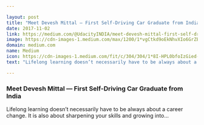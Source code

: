```yaml
---

layout: post
title: "Meet Devesh Mittal — First Self-Driving Car Graduate from India"
date: 2017-11-02
link: https://medium.com/@UdacityINDIA/meet-devesh-mittal-first-self-driving-car-graduate-from-india-16f8fc77570f?source=rss------machine_learning-5
image: https://cdn-images-1.medium.com/max/1200/1*vgCtkd9oEkNhvXIo6GrZEg.jpeg
domain: medium.com
name: Medium
icon: https://cdn-images-1.medium.com/fit/c/304/304/1*8I-HPL0bfoIzGied-dzOvA.png
text: "Lifelong learning doesn’t necessarily have to be always about a career change. It is also about sharpening your skills and growing into…"

---
```


### Meet Devesh Mittal — First Self-Driving Car Graduate from India

Lifelong learning doesn’t necessarily have to be always about a career change. It is also about sharpening your skills and growing into…
